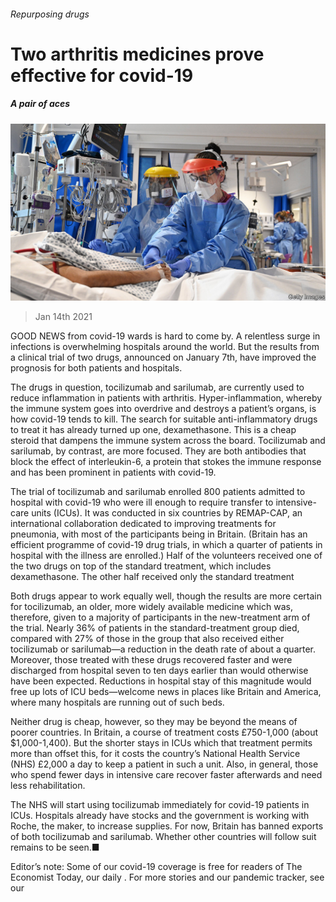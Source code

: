 ###### Repurposing drugs

# Two arthritis medicines prove effective for covid-19 

##### A pair of aces 

![image](images/20210109_blp509.jpg) 

> Jan 14th 2021 


GOOD NEWS from covid-19 wards is hard to come by. A relentless surge in infections is overwhelming hospitals around the world. But the results from a clinical trial of two drugs, announced on January 7th, have improved the prognosis for both patients and hospitals.


The drugs in question, tocilizumab and sarilumab, are currently used to reduce inflammation in patients with arthritis. Hyper-inflammation, whereby the immune system goes into overdrive and destroys a patient’s organs, is how covid-19 tends to kill. The search for suitable anti-inflammatory drugs to treat it has already turned up one, dexamethasone. This is a cheap steroid that dampens the immune system across the board. Tocilizumab and sarilumab, by contrast, are more focused. They are both antibodies that block the effect of interleukin-6, a protein that stokes the immune response and has been prominent in patients with covid-19.



The trial of tocilizumab and sarilumab enrolled 800 patients admitted to hospital with covid-19 who were ill enough to require transfer to intensive-care units (ICUs). It was conducted in six countries by REMAP-CAP, an international collaboration dedicated to improving treatments for pneumonia, with most of the participants being in Britain. (Britain has an efficient programme of covid-19 drug trials, in which a quarter of patients in hospital with the illness are enrolled.) Half of the volunteers received one of the two drugs on top of the standard treatment, which includes dexamethasone. The other half received only the standard treatment


Both drugs appear to work equally well, though the results are more certain for tocilizumab, an older, more widely available medicine which was, therefore, given to a majority of participants in the new-treatment arm of the trial. Nearly 36% of patients in the standard-treatment group died, compared with 27% of those in the group that also received either tocilizumab or sarilumab—a reduction in the death rate of about a quarter. Moreover, those treated with these drugs recovered faster and were discharged from hospital seven to ten days earlier than would otherwise have been expected. Reductions in hospital stay of this magnitude would free up lots of ICU beds—welcome news in places like Britain and America, where many hospitals are running out of such beds.


Neither drug is cheap, however, so they may be beyond the means of poorer countries. In Britain, a course of treatment costs £750-1,000 (about $1,000-1,400). But the shorter stays in ICUs which that treatment permits more than offset this, for it costs the country’s National Health Service (NHS) £2,000 a day to keep a patient in such a unit. Also, in general, those who spend fewer days in intensive care recover faster afterwards and need less rehabilitation.


The NHS will start using tocilizumab immediately for covid-19 patients in ICUs. Hospitals already have stocks and the government is working with Roche, the maker, to increase supplies. For now, Britain has banned exports of both tocilizumab and sarilumab. Whether other countries will follow suit remains to be seen.■


Editor’s note: Some of our covid-19 coverage is free for readers of The Economist Today, our daily . For more stories and our pandemic tracker, see our 

